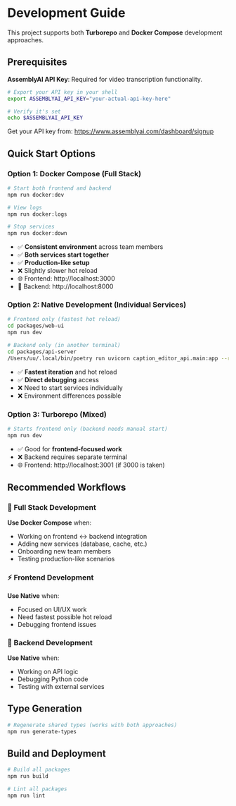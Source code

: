 # Development Guide

This project supports both **Turborepo** and **Docker Compose** development approaches.

## Prerequisites

**AssemblyAI API Key**: Required for video transcription functionality.
```bash
# Export your API key in your shell
export ASSEMBLYAI_API_KEY="your-actual-api-key-here"

# Verify it's set
echo $ASSEMBLYAI_API_KEY
```

Get your API key from: https://www.assemblyai.com/dashboard/signup

## Quick Start Options

### Option 1: Docker Compose (Full Stack)
```bash
# Start both frontend and backend
npm run docker:dev

# View logs
npm run docker:logs

# Stop services
npm run docker:down
```

- ✅ **Consistent environment** across team members
- ✅ **Both services start together** 
- ✅ **Production-like setup**
- ❌ Slightly slower hot reload
- 🌐 Frontend: http://localhost:3000
- 🔧 Backend: http://localhost:8000

### Option 2: Native Development (Individual Services)
```bash
# Frontend only (fastest hot reload)
cd packages/web-ui
npm run dev

# Backend only (in another terminal)
cd packages/api-server
/Users/uu/.local/bin/poetry run uvicorn caption_editor_api.main:app --reload
```

- ✅ **Fastest iteration** and hot reload
- ✅ **Direct debugging** access
- ❌ Need to start services individually
- ❌ Environment differences possible

### Option 3: Turborepo (Mixed)
```bash
# Starts frontend only (backend needs manual start)
npm run dev
```

- ✅ Good for **frontend-focused work**
- ❌ Backend requires separate terminal
- 🌐 Frontend: http://localhost:3001 (if 3000 is taken)

## Recommended Workflows

### 🎯 Full Stack Development
**Use Docker Compose** when:
- Working on frontend ↔ backend integration
- Adding new services (database, cache, etc.)
- Onboarding new team members
- Testing production-like scenarios

### ⚡ Frontend Development
**Use Native** when:
- Focused on UI/UX work
- Need fastest possible hot reload
- Debugging frontend issues

### 🔧 Backend Development  
**Use Native** when:
- Working on API logic
- Debugging Python code
- Testing with external services

## Type Generation

```bash
# Regenerate shared types (works with both approaches)
npm run generate-types
```

## Build and Deployment

```bash
# Build all packages
npm run build

# Lint all packages  
npm run lint
```